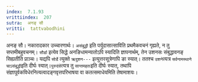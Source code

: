 ```yaml
---
index:  7.1.93
vrittiindex:  207
sutra:  अनङ् सौ
vritti:  tattvabodhini 
---
```


अनङ् सौ। नकारादकार उच्चारणार्थः। `असंबुद्धौ` इति पर्युदासात्साविति प्रथमैकवचनं गृह्यते, न तु सप्तमीबहुवचनम्। `सौर्डा` इत्येव सिद्धे अनङिधामन्यातोऽपि स्यादिति ज्ञापनार्थम्, तेन उशनसः संबुद्धावनङ् सिह्यतीति प्राञ्चः। यद्यपि `सोर्डे` त्युक्ते `ऋदुशन---` इत्युत्तरसूत्रेणापि ङा स्यात्। ततश्च `उशने`त्यत्र `सर्वनामस्थाने चाऽसंबुद्धौ`इति दीर्घः स्यात्।`पुरुदंसे`त्यत्र तु `सान्तमहतः`इति दीर्घः स्यात्, तथापि संज्ञापूर्वकविधेरनित्यत्वादङ्गवृत्तपरिभाषया वा कतत्समाधेयमिति तेषामाशयः।

